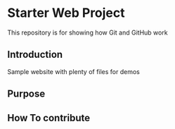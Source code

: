 # Starter Web Project

This repository is for showing how Git and GitHub work

## Introduction

Sample website with plenty of files for demos

## Purpose

## How To contribute
